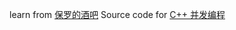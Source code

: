 learn from [保罗的酒吧](https://paul.pub/cpp-concurrency/)
Source code for [C++ 并发编程](https://paul.pub/cpp-concurrency/)